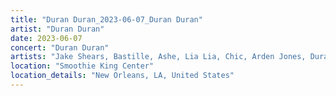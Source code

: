 ```yaml
---
title: "Duran Duran_2023-06-07_Duran Duran"
artist: "Duran Duran"
date: 2023-06-07
concert: "Duran Duran"
artists: "Jake Shears, Bastille, Ashe, Lia Lia, Chic, Arden Jones, Duran Duran, Álvaro Díaz"
location: "Smoothie King Center"
location_details: "New Orleans, LA, United States"
---
```

